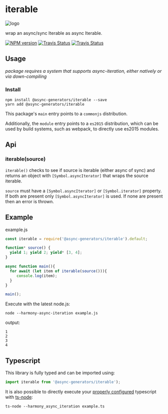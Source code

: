 # iterable
![logo](https://avatars1.githubusercontent.com/u/31987273?v=4&s=100)

wrap an async/sync Iterable as async Iterable. 

[![NPM version][npm-image]][npm-url]
[![Travis Status][travis-image]][travis-url]
[![Travis Status][codecov-image]][codecov-url]

## Usage

_package requires a system that supports async-iteration, either natively or via down-compiling_

### Install
```
npm install @async-generators/iterable --save
yarn add @async-generators/iterable
```

This package's `main` entry points to a `commonjs` distribution. 

Additionally, the `module` entry points to a `es2015` distribution, which can be used by build systems, such as webpack, to directly use es2015 modules. 

## Api

### iterable(source)

<code>iterable()</code> checks to see if source is iterable (either async of sync) and returns an object with `[Symbol.asyncIterator]` that wraps the source iterable. 

`source` must have a `[Symbol.asyncIterator]` or `[Symbol.iterator]` property. If both are present only `[Symbol.asyncIterator]` is used. If none are present then an error is thrown. 

## Example

example.js
```js
const iterable = require('@async-generators/iterable').default;

function* source() {
  yield 1; yield 2; yield* [3, 4];
}

async function main(){
  for await (let item of iterable(source())){
     console.log(item);
  }
}

main();
```

Execute with the latest node.js: 

```
node --harmony-async-iteration example.js
```

output:
```
1
2
3
4
```
## Typescript

This library is fully typed and can be imported using: 

```ts
import iterable from '@async-generators/iterable');
```

It is also possible to directly execute your [properly configured](https://stackoverflow.com/a/43694282/1657476) typescript with [ts-node](https://www.npmjs.com/package/ts-node):

```
ts-node --harmony_async_iteration example.ts
```

[npm-url]: https://npmjs.org/package/@async-generators/iterable
[npm-image]: https://img.shields.io/npm/v/@async-generators/iterable.svg
[npm-downloads]: https://img.shields.io/npm/dm/@async-generators/iterable.svg
[travis-url]: https://travis-ci.org/async-generators/iterable
[travis-image]: https://img.shields.io/travis/async-generators/iterable/master.svg
[codecov-url]: https://codecov.io/gh/async-generators/iterable
[codecov-image]: https://codecov.io/gh/async-generators/iterable/branch/master/graph/badge.svg

